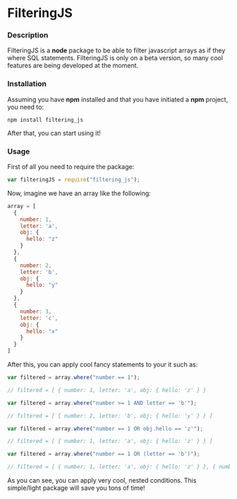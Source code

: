 # FilteringJS

### Description
FilteringJS is a **node** package to be able to filter javascript arrays as if they where SQL statements. FilteringJS is only on a beta version, so many cool features are being developed at the moment.

### Installation
Assuming you have **npm** installed and that you have initiated a **npm** project, you need to:
```
npm install filtering_js
```

After that, you can start using it!

### Usage
First of all you need to require the package:
``` javascript
var filteringJS = require("filtering_js");
```

Now, imagine we have an array like the following:

``` javascript
array = [
  {
    number: 1,
    letter: 'a',
    obj: {
      hello: "z"
    }
  },
  {
    number: 2,
    letter: 'b',
    obj: {
      hello: "y"
    }
  },
  {
    number: 3,
    letter: 'c',
    obj: {
      hello: "x"
    }
  }
]
```

After this, you can apply cool fancy statements to your it such as:
``` javascript
var filtered = array.where("number == 1");

// filtered = [ { number: 1, letter: 'a', obj: { hello: 'z' } }

var filtered = array.where("number >= 1 AND letter == 'b'");

// filtered = [ { number: 2, letter: 'b', obj: { hello: 'y' } } ]

var filtered = array.where("number == 1 OR obj.hello == 'z'");

// filtered = [ { number: 1, letter: 'a', obj: { hello: 'z' } } ]

var filtered = array.where("number == 1 OR (letter == 'b')");

// filtered = [ { number: 1, letter: 'a', obj: { hello: 'z' } }, { number: 2, letter: 'b', obj: { hello: 'y' } } ]
```

As you can see, you can apply very cool, nested conditions. This simple/light package will save you tons of time!
